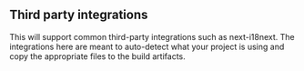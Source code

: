 ## Third party integrations

This will support common third-party integrations such as next-i18next. The integrations here are meant to auto-detect what your project is using and copy the appropriate files to the build artifacts.
